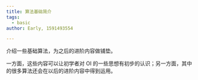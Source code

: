 ```yaml
---
title: 算法基础简介
tags:
  - basic
author: Early, 1591493554

---
```


介绍一些基础算法，为之后的进阶内容做铺垫。

一方面，这些内容可以让初学者对 OI 的一些思想有初步的认识；另一方面，其中的很多算法还会在以后的进阶内容中得到运用。
